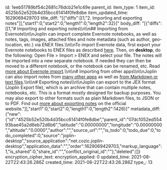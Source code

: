 id: 1eeb51789bf54c2681c76dcb21e1c49e
parent_id: 
item_type: 1
item_id: 4525b52e520b4d35bcc61414f0fe8dbe
item_updated_time: 1629069429703
title_diff: "[{\"diffs\":[[1,\"2. Importing and exporting notes\"]],\"start1\":0,\"start2\":0,\"length1\":0,\"length2\":32}]"
body_diff: "[{\"diffs\":[[1,\"# Importing and exporting notes\\\n\\\n## Importing from Evernote\\\n\\\nJoplin can import complete Evernote notebooks, as well as notes, tags, images, attached files and note metadata (such as author, geo-location, etc.) via ENEX files.\\\n\\\nTo import Evernote data, first export your Evernote notebooks to ENEX files as described [here](https://help.evernote.com/hc/en-us/articles/209005557-How-to-back-up-export-and-restore-import-notes-and-notebooks). Then, on **desktop**, do the following: Open File > Import > ENEX and select your file. The notes will be imported into a new separate notebook. If needed they can then be moved to a different notebook, or the notebook can be renamed, etc. Read [more about Evernote import](https://joplinapp.org/help/#importing-from-evernote).\\\n\\\n# Importing from other apps\\\n\\\nJoplin can also import notes from [many other apps](https://github.com/laurent22/joplin#importing-from-other-applications) as well as [from Markdown or text files](https://github.com/laurent22/joplin#importing-from-markdown-files).\\\n\\\n# Exporting notes\\\n\\\nJoplin can export to the JEX format (Joplin Export file), which is an archive that can contain multiple notes, notebooks, etc. This is a format mostly designed for backup purposes. You may also export to other formats such as plain Markdown files, to JSON or to PDF. Find out [more about exporting notes](https://github.com/laurent22/joplin#exporting) on the official website.\"]],\"start1\":0,\"start2\":0,\"length1\":0,\"length2\":1426}]"
metadata_diff: {"new":{"id":"4525b52e520b4d35bcc61414f0fe8dbe","parent_id":"07dc1052ed55493bae45a2d6eb72d6b6","latitude":"0.00000000","longitude":"0.00000000","altitude":"0.0000","author":"","source_url":"","is_todo":0,"todo_due":0,"todo_completed":0,"source":"joplin-desktop","source_application":"net.cozic.joplin-desktop","application_data":"","order":1629069429703,"markup_language":1,"is_shared":0,"share_id":"","conflict_original_id":""},"deleted":[]}
encryption_cipher_text: 
encryption_applied: 0
updated_time: 2021-08-22T22:43:26.286Z
created_time: 2021-08-22T22:43:26.286Z
type_: 13